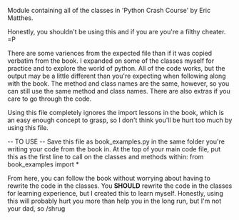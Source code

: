 Module containing all of the classes in 'Python Crash Course' by Eric Matthes.

Honestly, you shouldn't be using this and if you are you're a filthy cheater. =P

There are some variences from the expected file than if it was copied verbatim from the book. I expanded on 
some of the classes myself for practice and to explore the world of python. All of the code works, but the output
may be a little different than you're expecting when following along with the book. The method and class
names are the same, however, so you can still use the same method and class names. There are also extras if you
care to go through the code.

Using this file completely ignores the import lessons in the book, which is an easy enough concept to grasp, so
I don't think you'll be hurt too much by using this file.

-- TO USE --
Save this file as book_examples.py in the same folder you're writing your code from the book in.
At the top of your main code file, put this as the first line to call on the classes and methods within:
from book_examples import *

From here, you can follow the book without worrying about having to rewrite the code in the classes.
You __SHOULD__ rewrite the code in the classes for learning experience, but I created this to learn
myself. Honestly, using this will probably hurt you more than help you in the long run, but I'm not
your dad, so /shrug
